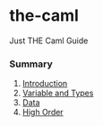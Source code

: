 # the-caml
Just THE Caml Guide

### Summary
1. [Introduction](./01_introduction/README.md)
2. [Variable and Types](./02_variables_and_types/README.md)
3. [Data](./03_data/README.md)
4. [High Order](./04_high_order/README.md)
